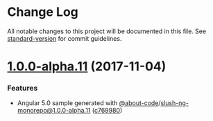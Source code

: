 # Change Log

All notable changes to this project will be documented in this file. See [standard-version](https://github.com/conventional-changelog/standard-version) for commit guidelines.

<a name="1.0.0-alpha.11"></a>
# [1.0.0-alpha.11](https://github.com/about-code/slush-ng-monorepo-sample/compare/v1.0.0-alpha.10...v1.0.0-alpha.11) (2017-11-04)


### Features

* Angular 5.0 sample generated with [@about-code](https://github.com/about-code)/slush-ng-monorepo@1.0.0-alpha.11 ([c769980](https://github.com/about-code/slush-ng-monorepo-sample/commit/c769980))
